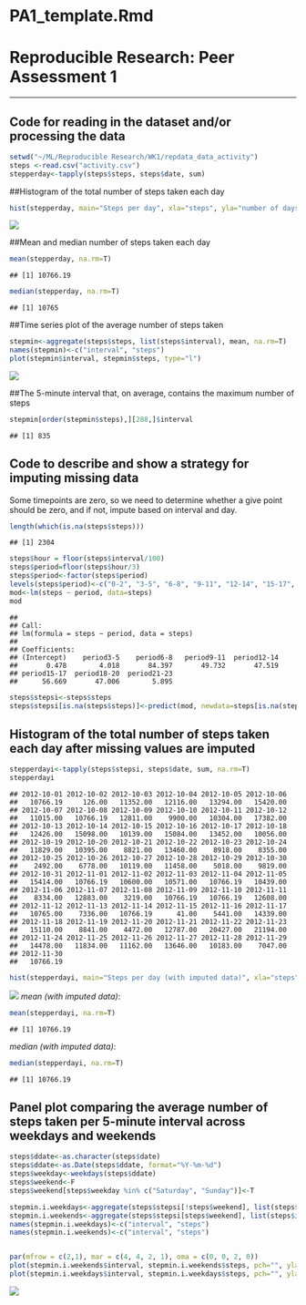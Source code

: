 # PA1_template.Rmd
# Reproducible Research: Peer Assessment 1
-----
## Code for reading in the dataset and/or processing the data


```r
setwd("~/ML/Reproducible Research/WK1/repdata_data_activity")
steps <-read.csv("activity.csv")
stepperday<-tapply(steps$steps, steps$date, sum)
```

##Histogram of the total number of steps taken each day

```r
hist(stepperday, main="Steps per day", xla="steps", yla="number of days")
```

![](PA1_template_files/figure-html/unnamed-chunk-2-1.png)

##Mean and median number of steps taken each day 

```r
mean(stepperday, na.rm=T)
```

```
## [1] 10766.19
```

```r
median(stepperday, na.rm=T)
```

```
## [1] 10765
```


##Time series plot of the average number of steps taken

```r
stepmin<-aggregate(steps$steps, list(steps$interval), mean, na.rm=T)
names(stepmin)<-c("interval", "steps")
plot(stepmin$interval, stepmin$steps, type="l")
```

![](PA1_template_files/figure-html/unnamed-chunk-4-1.png)

##The 5-minute interval that, on average, contains the maximum number of steps

```r
stepmin[order(stepmin$steps),][288,]$interval
```

```
## [1] 835
```

## Code to describe and show a strategy for imputing missing data

Some timepoints are zero, so we need to determine whether a give point should be zero, and if not, impute based on interval and day. 


```r
length(which(is.na(steps$steps)))
```

```
## [1] 2304
```

```r
steps$hour = floor(steps$interval/100)
steps$period=floor(steps$hour/3)
steps$period<-factor(steps$period)
levels(steps$period)<-c("0-2", "3-5", "6-8", "9-11", "12-14", "15-17", "18-20", "21-23")
mod<-lm(steps ~ period, data=steps)
mod
```

```
## 
## Call:
## lm(formula = steps ~ period, data = steps)
## 
## Coefficients:
## (Intercept)    period3-5    period6-8   period9-11  period12-14  
##       0.478        4.018       84.397       49.732       47.519  
## period15-17  period18-20  period21-23  
##      56.669       47.006        5.895
```

```r
steps$stepsi<-steps$steps
steps$stepsi[is.na(steps$steps)]<-predict(mod, newdata=steps[is.na(steps$steps),])
```

## Histogram of the total number of steps taken each day after missing values are imputed

```r
stepperdayi<-tapply(steps$stepsi, steps$date, sum, na.rm=T)
stepperdayi
```

```
## 2012-10-01 2012-10-02 2012-10-03 2012-10-04 2012-10-05 2012-10-06 
##   10766.19     126.00   11352.00   12116.00   13294.00   15420.00 
## 2012-10-07 2012-10-08 2012-10-09 2012-10-10 2012-10-11 2012-10-12 
##   11015.00   10766.19   12811.00    9900.00   10304.00   17382.00 
## 2012-10-13 2012-10-14 2012-10-15 2012-10-16 2012-10-17 2012-10-18 
##   12426.00   15098.00   10139.00   15084.00   13452.00   10056.00 
## 2012-10-19 2012-10-20 2012-10-21 2012-10-22 2012-10-23 2012-10-24 
##   11829.00   10395.00    8821.00   13460.00    8918.00    8355.00 
## 2012-10-25 2012-10-26 2012-10-27 2012-10-28 2012-10-29 2012-10-30 
##    2492.00    6778.00   10119.00   11458.00    5018.00    9819.00 
## 2012-10-31 2012-11-01 2012-11-02 2012-11-03 2012-11-04 2012-11-05 
##   15414.00   10766.19   10600.00   10571.00   10766.19   10439.00 
## 2012-11-06 2012-11-07 2012-11-08 2012-11-09 2012-11-10 2012-11-11 
##    8334.00   12883.00    3219.00   10766.19   10766.19   12608.00 
## 2012-11-12 2012-11-13 2012-11-14 2012-11-15 2012-11-16 2012-11-17 
##   10765.00    7336.00   10766.19      41.00    5441.00   14339.00 
## 2012-11-18 2012-11-19 2012-11-20 2012-11-21 2012-11-22 2012-11-23 
##   15110.00    8841.00    4472.00   12787.00   20427.00   21194.00 
## 2012-11-24 2012-11-25 2012-11-26 2012-11-27 2012-11-28 2012-11-29 
##   14478.00   11834.00   11162.00   13646.00   10183.00    7047.00 
## 2012-11-30 
##   10766.19
```

```r
hist(stepperdayi, main="Steps per day (with imputed data)", xla="steps", yla="number of days", col="#ff99ff")
```

![](PA1_template_files/figure-html/unnamed-chunk-7-1.png)
*mean (with imputed data)*:

```r
mean(stepperdayi, na.rm=T)
```

```
## [1] 10766.19
```
*median  (with imputed data)*:

```r
median(stepperdayi, na.rm=T)
```

```
## [1] 10766.19
```



## Panel plot comparing the average number of steps taken per 5-minute interval across weekdays and weekends


```r
steps$ddate<-as.character(steps$date)
steps$ddate<-as.Date(steps$ddate, format="%Y-%m-%d")
steps$weekday<-weekdays(steps$ddate)
steps$weekend<-F
steps$weekend[steps$weekday %in% c("Saturday", "Sunday")]<-T

stepmin.i.weekdays<-aggregate(steps$stepsi[!steps$weekend], list(steps$interval[!steps$weekend]), mean, na.rm=T)
stepmin.i.weekends<-aggregate(steps$stepsi[steps$weekend], list(steps$interval[steps$weekend]), mean, na.rm=T)
names(stepmin.i.weekdays)<-c("interval", "steps")
names(stepmin.i.weekends)<-c("interval", "steps")


par(mfrow = c(2,1), mar = c(4, 4, 2, 1), oma = c(0, 0, 2, 0))
plot(stepmin.i.weekends$interval, stepmin.i.weekends$steps, pch="", ylab="Steps", xlab="", main="weekend", type="l", ylim=c(0,220), col="blue")
plot(stepmin.i.weekdays$interval, stepmin.i.weekdays$steps, pch="", ylab="Steps", xlab="", main="weekday", type="l",  ylim=c(0,220), col="darkred")
```

![](PA1_template_files/figure-html/unnamed-chunk-10-1.png)

